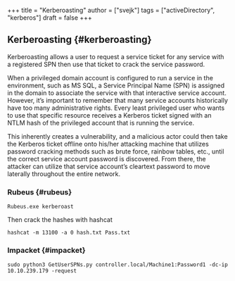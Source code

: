+++
title = "Kerberoasting"
author = ["svejk"]
tags = ["activeDirectory", "kerberos"]
draft = false
+++

## Kerberoasting {#kerberoasting}

Kerberoasting allows a user to request a service ticket for any service with a registered SPN then use that ticket to crack the service password.

When a privileged domain account is configured to run a service in the environment, such as MS SQL, a Service Principal Name (SPN) is assigned in the domain to associate the service with that interactive service account. However, it’s important to remember that many service accounts historically have too many administrative rights. Every least privileged user who wants to use that specific resource receives a Kerberos ticket signed with an NTLM hash of the privileged account that is running the service.

This inherently creates a vulnerability, and a malicious actor could then take the Kerberos ticket offline onto his/her attacking machine that utilizes password cracking methods such as brute force, rainbow tables, etc., until the correct service account password is discovered. From there, the attacker can utilize that service account’s cleartext password to move laterally throughout the entire network.


### Rubeus {#rubeus}

```shell { linenos=true, linenostart=1 }
Rubeus.exe kerberoast
```

Then crack the hashes with hashcat

```shell { linenos=true, linenostart=1 }
hashcat -m 13100 -a 0 hash.txt Pass.txt
```


### Impacket {#impacket}

```shell { linenos=true, linenostart=1 }
sudo python3 GetUserSPNs.py controller.local/Machine1:Password1 -dc-ip 10.10.239.179 -request
```
